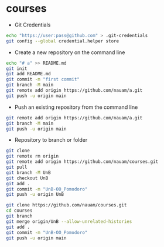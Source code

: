 # courses

* Git Credentials

```sh
echo "https://user:pass@github.com" > .git-credentials
git config --global credential.helper store
```

* Create a new repository on the command line

```sh
echo "# a" >> README.md
git init
git add README.md
git commit -m "first commit"
git branch -M main
git remote add origin https://github.com/nauam/a.git
git push -u origin main
```

* Push an existing repository from the command line

```sh
git remote add origin https://github.com/nauam/a.git
git branch -M main
git push -u origin main
```

* Repository to branch or folder

```sh
git clone 
git remote rm origin
git remote add origin https://github.com/nauam/courses.git
git pull
git branch -M UnB
git checkout UnB
git add .
git commit -m "UnB-OO_Pomodoro"
git push -u origin UnB
```

```sh
git clone https://github.com/nauam/courses.git
cd courses
git branch
git merge origin/UnB --allow-unrelated-histories
git add .
git commit -m "UnB-OO_Pomodoro"
git push -u origin main
```
